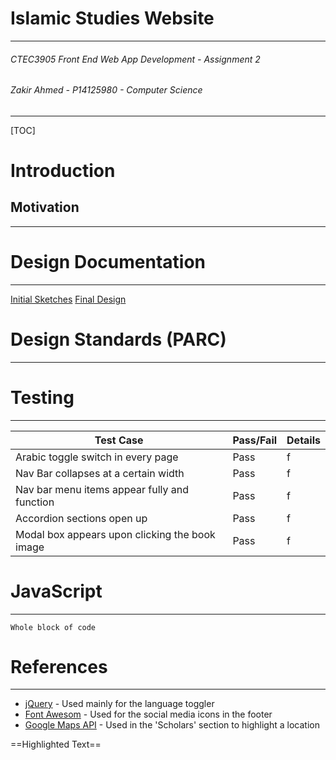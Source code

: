 # Islamic Studies Website
- - -
###### CTEC3905 Front End Web App Development - Assignment 2
###### Zakir Ahmed - P14125980 - Computer Science

- - -

[TOC]

# Introduction

## Motivation
- - -

# Design Documentation
- - -


[Initial Sketches](http://)
[Final Design](http://)

# Design Standards (PARC)
- - -

# Testing
- - -

| Test Case | Pass/Fail |Details |
|--------|--------|--------|
|     Arabic toggle switch in every page   |    Pass    | f    |
|     Nav Bar collapses at a certain width   |    Pass    | f    |
|     Nav bar menu items appear fully and function  |    Pass    | f    |
|     Accordion sections open up   |    Pass    | f    |
|     Modal box appears upon clicking the book image   |    Pass    | f    |





# JavaScript
- - -

```
Whole block of code

```


# References
- - -
- [jQuery](http://) - Used mainly for the language toggler
- [Font Awesom](http://) - Used for the social media icons in the footer
- [Google Maps API](http://) - Used in the 'Scholars' section to highlight a location

==Highlighted Text==